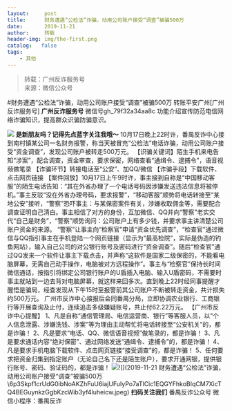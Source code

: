 ```yaml
---
layout:     post
title:      财务遭遇“公检法”诈骗，动用公司账户接受“调查”被骗500万
date:       2019-11-21
author:     转载
header-img: img/the-first.png
catalog:   false
tags:
    - 其他
---
```


<blockquote><p>转载：广州反诈服务号<br>
来源：微信公众号</p></blockquote>

#财务遭遇“公检法”诈骗，动用公司账户接受“调查”被骗500万
转账平安广州[广州反诈服务号]
**广州反诈服务号**
微信号gh_79f32a34aa8c
功能介绍宣传防范电信网络诈骗知识，提高群众识骗防骗意识。

![]({{site.baseurl}}/postimg/XC3PDlhhibyNj5MmE34dBWc9egzI7FRf1oTGSUPs2ibUxyoVnWvKwriavnULusib67lQChxC2VXXb1lxVlYsROPBtA.gif)
**是新朋友吗？记得先点蓝字关注我哦～**
10月17日晚上22时许，番禺反诈中心接到南村镇某公司一名财务报警，称当天被冒充“公检法”电话诈骗，动用公司账户接受“资金调查”，发现公司账户被转走500万元。
【识骗关键词】陌生手机来电告知“涉案”，配合调查，资金审查，要求保密，网络查看“通缉令、逮捕令”，语音视频做笔录
【诈骗环节】转接电话至“公安”、加QQ/微信
【诈骗手段】下载软件、点击网页链接
【案件回放】10月17日上午9时许，事主接到自称是“中国移动客服”的陌生电话告知：“其在外省办理了一个电话号码因涉嫌发送违法信息将被停机。”事主反驳“没在外省办理号码，要求报警”，“移动客服”顺势将电话转接至“某地公安”接听，“警察”恐吓事主：与某保密案件有关，涉嫌收取佣金等，需要配合调查证明自己清白。事主相信了对方的身份，互加微信、QQ并向“警察”老实交代“自己是财务”，“警察”顺势询问：公司账户上有多少钱，并要求事主讲清楚公司账户资金的来源。
“警察”让事主向“检察官”申请“资金优先调查”，“检查官”通过微信与QQ指引事主在手机登陆一个网页链接（显示为“最高检院”，实际是伪造的钓鱼网站），输入自己公司的对公银行账号及密码进行“资金调查”。随后“检查官”通过QQ发来一个软件让事主下载点击，并声称“这软件是国家二级保密的，不能看电脑屏幕，无需自己动手操作，电脑被对方远程操作”。事主与“检察官”保持长时间微信通话，按指引将绑定公司银行账户的U盾插入电脑、输入U盾密码，不需要时事主就站到一边去背对电脑屏幕，就这样来回多次。直到晚上22时经同事提醒才醒悟是骗局，经查发现从下午15时至报警前其公司账户不断被转走资金，共计损失约500万元。
广州市反诈中心接报后会同番禺分局，立即协调农业银行、工商银行等开展查询及止付，连续追击多级嫌疑账号，共止付62.22万元。
【广州市反诈中心提醒】
1、凡是自称“通信管理局、电信运营商、银行”等客服人员，以“个人信息泄露、涉嫌洗钱、涉案”等为理由主动帮忙将电话转接至“公安机关”的，都是诈骗！
2、凡是要求“电话、QQ、微信语音视频”做笔录的，都是诈骗！
3、凡是要求通话内容“绝对保密”、通过网络发送“通缉令、逮捕令”的，都是诈骗！
4、凡是要求手机电脑下载软件、点击网页链接“接受调查”的，都是诈骗！
5、任何要求把资金归集到指定账户（无论自己名下还是陌生账户），要求开通网银，提供银行账号、密码、验证码的，都是诈骗！
![]({{site.baseurl}}/postimg/9aXwhoOU7Dchxgtpic4BRqUoiaDpbA3vDdwJeOF8sdVP9LtLRiaD1JxYLbrqG5sk52Tw3ibENBxLzKZy9jTdwRmmMg.png)![](2019-11-21
财务遭遇“公检法”诈骗，动用公司账户接受“调查”被骗500万\\6p3Skpf1crUdG0ibNoAKZhFuU6iajUFuIyPo7aTlCic1EQGYFhkoBIqCM7XicTQ4BEGuynkzGgbKzcWib3yf4luheicw.jpeg)
**扫码关注我们**
番禺反诈公众号
微信小程序：番禺反诈
